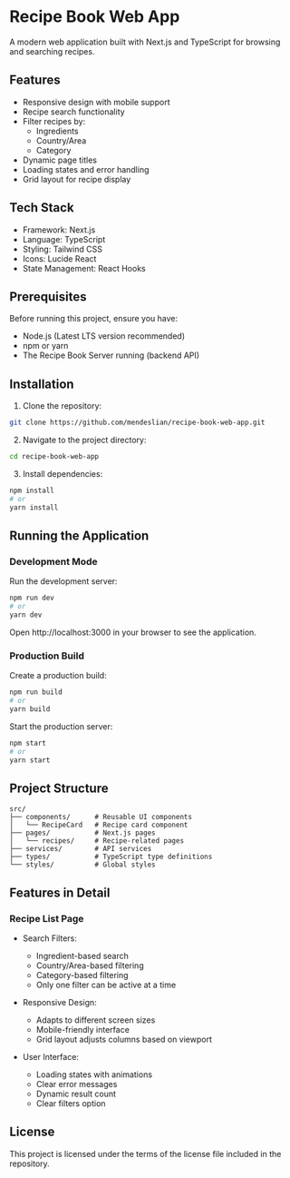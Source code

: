 # Recipe Book Web App

A modern web application built with Next.js and TypeScript for browsing and searching recipes.

## Features

- Responsive design with mobile support
- Recipe search functionality
- Filter recipes by:
  - Ingredients
  - Country/Area
  - Category
- Dynamic page titles
- Loading states and error handling
- Grid layout for recipe display

## Tech Stack

- Framework: Next.js
- Language: TypeScript
- Styling: Tailwind CSS
- Icons: Lucide React
- State Management: React Hooks

## Prerequisites

Before running this project, ensure you have:

- Node.js (Latest LTS version recommended)
- npm or yarn
- The Recipe Book Server running (backend API)

## Installation

1. Clone the repository:

```bash
git clone https://github.com/mendeslian/recipe-book-web-app.git
```

2. Navigate to the project directory:

```bash
cd recipe-book-web-app
```

3. Install dependencies:

```bash
npm install
# or
yarn install
```

## Running the Application

### Development Mode

Run the development server:

```bash
npm run dev
# or
yarn dev
```

Open http://localhost:3000 in your browser to see the application.

### Production Build

Create a production build:

```bash
npm run build
# or
yarn build
```

Start the production server:

```bash
npm start
# or
yarn start
```

## Project Structure

```
src/
├── components/      # Reusable UI components
│   └── RecipeCard   # Recipe card component
├── pages/           # Next.js pages
│   └── recipes/     # Recipe-related pages
├── services/        # API services
├── types/           # TypeScript type definitions
└── styles/          # Global styles
```

## Features in Detail

### Recipe List Page

- Search Filters:

  - Ingredient-based search
  - Country/Area-based filtering
  - Category-based filtering
  - Only one filter can be active at a time

- Responsive Design:

  - Adapts to different screen sizes
  - Mobile-friendly interface
  - Grid layout adjusts columns based on viewport

- User Interface:
  - Loading states with animations
  - Clear error messages
  - Dynamic result count
  - Clear filters option

## License

This project is licensed under the terms of the license file included in the repository.
